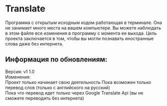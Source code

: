 # Translate
Программа с открытым исходным кодом работающая в терминале. 
Она не занимает много места на вашем компьютере.
Вы можете наблюдать в этом файле все изменения в программу с момента ее выхода.
Цель проекта заключается в том, чтобы вы могли познавать иностранные слова даже без интернета.



Информация по обновлениям:
------------------------------------------
  Версия: v1 1.0                          
  Изменения:                              
  Проект только начинает свою деятельность
  Пока возможен только перевод слов (только с английского на русский)      
  Пока что перевод идет только через Google Translate Api (вы не сможете переводить без интернета)
